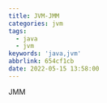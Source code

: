 ```yaml
---
title: JVM-JMM
categories: jvm
tags:
  - java
  - jvm
keywords: 'java,jvm'
abbrlink: 654cf1cb
date: 2022-05-15 13:58:00
---
```

JMM
